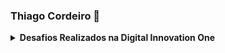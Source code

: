 ### Thiago Cordeiro 👋

<details>
      <summary><strong>Desafios Realizados na Digital Innovation One</strong></summary><br/>
      
<details>
      <summary><strong>C#</strong></summary><br/>

      

<table>
<tr >
<th align="center" colspan="5"><strong>Introdução a Programação com C#</strong></th></tr><tr>
<td align="center"><a href="https://github.com/Thiagomdr3/Digital_Inovation_One/blob/master/C%23/Introdu%C3%A7%C3%A3o%20a%20Programa%C3%A7%C3%A3o%20com%20C%23/CalculoDivisao.cs">Dividindo X por Y</a></td>
<td align="center">:trophy:</td>
</tr>
<tr>
<td align="center"><a href="https://github.com/Thiagomdr3/Digital_Inovation_One/blob/master/C%23/Introdu%C3%A7%C3%A3o%20a%20Programa%C3%A7%C3%A3o%20com%20C%23/CalculoVelMoto.cs">Distância</a></td>
<td align="center">:trophy:</td>
</tr>
<tr>
<td align="center"><a href="https://github.com/Thiagomdr3/Digital_Inovation_One/blob/master/C%23/Introdu%C3%A7%C3%A3o%20a%20Programa%C3%A7%C3%A3o%20com%20C%23/QuantoMandioca.cs">Quanta Mandioca?</a></td>
<td align="center">:trophy:</td>
</tr>
      

    

      
      
<details>
      <summary><strong>Atos e UFN - Academia .NET</strong></summary><br/>
      
<details>
      <summary><strong>C#</strong></summary><br/>

      

<table>
<tr >
<th align="center" colspan="5"><strong>Exercícios com C#</strong></th></tr><tr>
<td align="center"><a href="https://github.com/Thiagomdr3/UFN-Academia-.NET/blob/thiago/Academia.NET/CalculadoraComSwitch/CalculadoraComSwitch/Program.cs">Calculadora com SwitchCase</a></td>
<td align="center">:trophy:</td>
</tr>
<tr>
<td align="center"><a href="https://github.com/Thiagomdr3/UFN-Academia-.NET/blob/thiago/Academia.NET/CalculoAumentoSalarial/CalculoAumentoSalarial/Program.cs">Cálculo de Aumento Salarial</a></td>
<td align="center">:trophy:</td>
</tr>
<tr>
<td align="center"><a href="https://github.com/Thiagomdr3/UFN-Academia-.NET/blob/thiago/Academia.NET/ClassificarTriangulos/ClassificarTriangulos/Program.cs">Classificar Triângulos</a></td>
<td align="center">:trophy:</td>
</tr>
      
      
      
<!--
**Thiagomdr3/Thiagomdr3** is a ✨ _special_ ✨ repository because its `README.md` (this file) appears on your GitHub profile.

Here are some ideas to get you started:

- 🔭 I’m currently working on ...
- 🌱 I’m currently learning ...
- 👯 I’m looking to collaborate on ...
- 🤔 I’m looking for help with ...
- 💬 Ask me about ...
- 📫 How to reach me: ...
- 😄 Pronouns: ...
- ⚡ Fun fact: ...
-->
